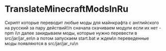# TranslateMinecraftModsInRu
Скрипт которые переводит любые моды для майнкрафта с английского на русский за пару действий!/n
сначала скачиваем модули если их нет - npm i\n
далее закидываем моды, которые нужно перевести в src/jar/jar_en\n
а потом запускаем start.bat и ждем\n
переведенные моды появляются в src/jar/jar_ru\n
